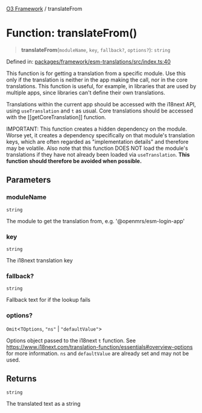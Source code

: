 [O3 Framework](../API.md) / translateFrom

# Function: translateFrom()

> **translateFrom**(`moduleName`, `key`, `fallback?`, `options?`): `string`

Defined in: [packages/framework/esm-translations/src/index.ts:40](https://github.com/its-kios09/openmrs-esm-core/blob/main/packages/framework/esm-translations/src/index.ts#L40)

This function is for getting a translation from a specific module. Use this only if the
translation is neither in the app making the call, nor in the core translations.
This function is useful, for example, in libraries that are used by multiple apps, since libraries can't
define their own translations.

Translations within the current app should be accessed with the i18next API, using
`useTranslation` and `t` as usual. Core translations should be accessed with the
[[getCoreTranslation]] function.

IMPORTANT: This function creates a hidden dependency on the module. Worse yet, it creates
a dependency specifically on that module's translation keys, which are often regarded as
"implementation details" and therefore may be volatile. Also note that this function DOES NOT
load the module's translations if they have not already been loaded via `useTranslation`.
**This function should therefore be avoided when possible.**

## Parameters

### moduleName

`string`

The module to get the translation from, e.g. '@openmrs/esm-login-app'

### key

`string`

The i18next translation key

### fallback?

`string`

Fallback text for if the lookup fails

### options?

`Omit`\<`TOptions`, `"ns"` \| `"defaultValue"`\>

Options object passed to the i18next `t` function. See https://www.i18next.com/translation-function/essentials#overview-options
           for more information. `ns` and `defaultValue` are already set and may not be used.

## Returns

`string`

The translated text as a string
